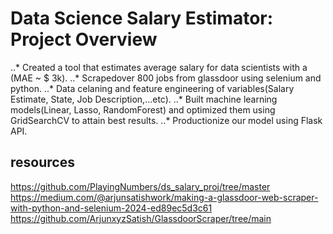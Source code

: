# Data Science Salary Estimator: Project Overview
..* Created a tool that estimates average salary for data scientists with a (MAE ~ $ 3k).
..* Scrapedover 800 jobs from glassdoor using selenium and python.
..* Data celaning and feature engineering of variables(Salary Estimate, State, Job Description,...etc).
..* Built machine learning models(Linear, Lasso, RandomForest) and optimized them using GridSearchCV to attain best results.
..* Productionize our model using Flask API.

## resources
https://github.com/PlayingNumbers/ds_salary_proj/tree/master
https://medium.com/@arjunsatishwork/making-a-glassdoor-web-scraper-with-python-and-selenium-2024-ed89ec5d3c61
https://github.com/ArjunxyzSatish/GlassdoorScraper/tree/main
